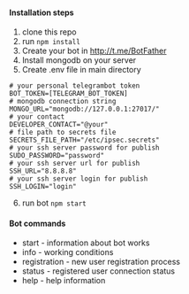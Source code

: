 #### Installation steps
1. clone this repo
2. run `npm install`
3. Create your bot in http://t.me/BotFather
4. Install mongodb on your server
5. Create .env file in main directory
```
# your personal telegrambot token
BOT_TOKEN=[TELEGRAM_BOT_TOKEN]
# mongodb connection string
MONGO_URL="mongodb://127.0.0.1:27017/"
# your contact
DEVELOPER_CONTACT="@your"
# file path to secrets file
SECRETS_FILE_PATH="/etc/ipsec.secrets"
# your ssh server password for publish
SUDO_PASSWORD="password"
# your ssh server url for publish
SSH_URL="8.8.8.8"
# your ssh server login for publish
SSH_LOGIN="login"
```
6. run bot `npm start`

#### Bot commands
- start - information about bot works
- info - working conditions
- registration - new user registration process
- status - registered user connection status
- help - help information